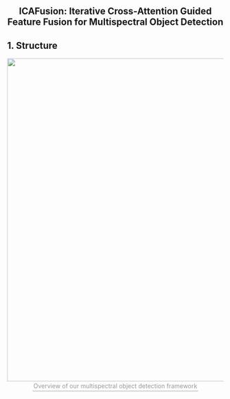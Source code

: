 ## <div align="center">ICAFusion: Iterative Cross-Attention Guided Feature Fusion for Multispectral Object Detection</div>

## 1. Structure
<div align="center">
  <img src="https://github.com/chanchanchan97/ICAFusion/assets/39607836/05a71809-0182-487d-9013-442497a996fd" width="750px">
  <div style="color:orange; border-bottom: 3px solid #d9d9d9; display: inline-block; color: #999; padding: 2px;"> Overview of our multispectral object detection framework</div>
</div>
